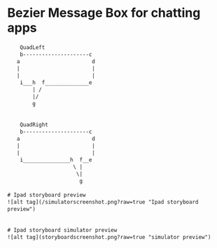 # Bezier Message Box for chatting apps

		QuadLeft
        b---------------------c
       a                       d
       |                       |
       |                       |
        i___h  f______________e
            | /
            |/
            g
 
 
        QuadRight
        b---------------------c
       a                       d
       |                       |
       |                       |
        i_______________h  f__e
                         \ |
                          \|
                           g
	
	# Ipad storyboard preview
	![alt tag](/simulatorscreenshot.png?raw=true "Ipad storyboard preview")


	# Ipad storyboard simulator preview
	![alt tag](storyboardscreenshot.png?raw=true "simulator preview")
